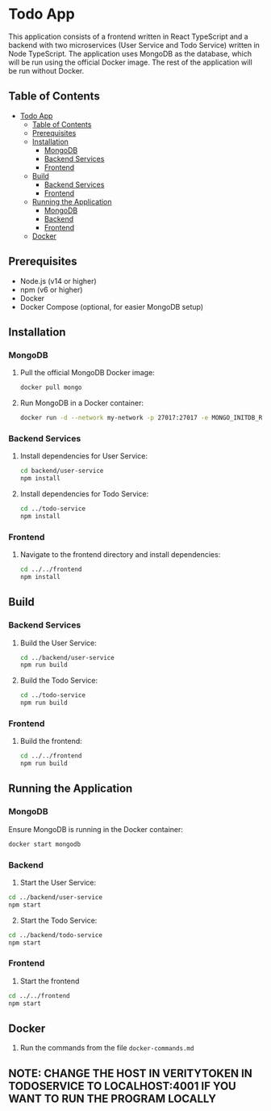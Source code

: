 # Todo App

This application consists of a frontend written in React TypeScript and a backend with two microservices (User Service and Todo Service) written in Node TypeScript. The application uses MongoDB as the database, which will be run using the official Docker image. The rest of the application will be run without Docker.

## Table of Contents

- [Todo App](#todo-app)
  - [Table of Contents](#table-of-contents)
  - [Prerequisites](#prerequisites)
  - [Installation](#installation)
    - [MongoDB](#mongodb)
    - [Backend Services](#backend-services)
    - [Frontend](#frontend)
  - [Build](#build)
    - [Backend Services](#backend-services-1)
    - [Frontend](#frontend-1)
  - [Running the Application](#running-the-application)
    - [MongoDB](#mongodb-1)
    - [Backend](#backend)
    - [Frontend](#frontend-2)
  - [Docker](#docker)

## Prerequisites

- Node.js (v14 or higher)
- npm (v6 or higher)
- Docker
- Docker Compose (optional, for easier MongoDB setup)

## Installation

### MongoDB

1. Pull the official MongoDB Docker image:

    ```sh
    docker pull mongo
    ```

2. Run MongoDB in a Docker container:

    ```sh
    docker run -d --network my-network -p 27017:27017 -e MONGO_INITDB_ROOT_USERNAME=admin MONGO_INITDB_ROOT_PASSWORD=password --name mongo mongo:latest
    ```

### Backend Services

1. Install dependencies for User Service:

    ```sh
    cd backend/user-service
    npm install
    ```

2. Install dependencies for Todo Service:

    ```sh
    cd ../todo-service
    npm install
    ```

### Frontend

1. Navigate to the frontend directory and install dependencies:

    ```sh
    cd ../../frontend
    npm install
    ```

## Build

### Backend Services

1. Build the User Service:

    ```sh
    cd ../backend/user-service
    npm run build
    ```

2. Build the Todo Service:

    ```sh
    cd ../todo-service
    npm run build
    ```

### Frontend

1. Build the frontend:

    ```sh
    cd ../../frontend
    npm run build
    ```

## Running the Application

### MongoDB

Ensure MongoDB is running in the Docker container:

```sh
docker start mongodb
```

### Backend

1. Start the User Service:

```sh 
cd ../backend/user-service
npm start
```
2. Start the Todo Service:

```sh 
cd ../backend/todo-service
npm start
```
### Frontend

1. Start the frontend

```sh 
cd ../../frontend
npm start
```

## Docker

1. Run the commands from the file `docker-commands.md`

## NOTE: CHANGE THE HOST IN VERITYTOKEN IN TODOSERVICE TO LOCALHOST:4001 IF YOU WANT TO RUN THE PROGRAM LOCALLY
